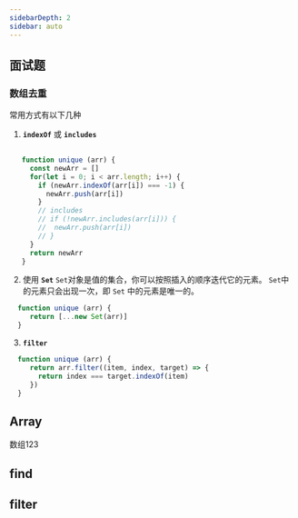 ```yaml
---
sidebarDepth: 2
sidebar: auto
---
```

## 面试题
  ### 数组去重
  常用方式有以下几种
  1. **`indexOf`** 或 **`includes`**

  ```javascript 
    
     function unique (arr) {
       const newArr = []
       for(let i = 0; i < arr.length; i++) {
         if (newArr.indexOf(arr[i]) === -1) {
           newArr.push(arr[i])
         } 
         // includes
         // if (!newArr.includes(arr[i])) {
         //  newArr.push(arr[i])
         // } 
       }
       return newArr
     } 

  ```

  2. 使用 **`Set`**  `Set`对象是值的集合，你可以按照插入的顺序迭代它的元素。  `Set`中的元素只会出现一次，即 `Set` 中的元素是唯一的。

  ```javascript
    function unique (arr) {
       return [...new Set(arr)]
    } 
  ```
  3. **`filter`**
  ```javascript
    function unique (arr) {
       return arr.filter((item, index, target) => {
         return index === target.indexOf(item)
       })
    } 
  ```

## Array
  数组123
## find

## filter

